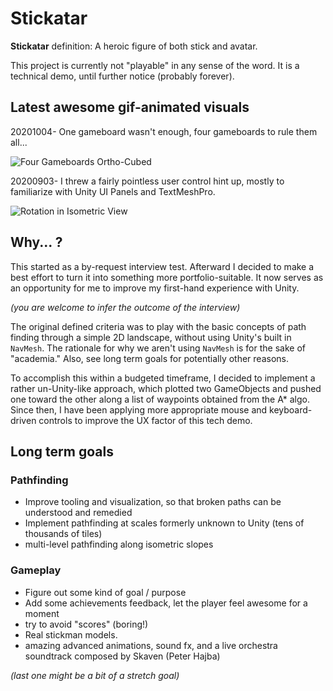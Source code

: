 # Stickatar

**Stickatar** definition: A heroic figure of both stick and avatar.

This project is currently not "playable" in any sense of the word. It is a technical demo, until further notice (probably forever).

## Latest awesome gif-animated visuals

20201004- One gameboard wasn't enough, four gameboards to rule them all...

![Four Gameboards Ortho-Cubed](https://raw.githubusercontent.com/wiki/jstine35/AStar-Unity-Mashup/images/four-floors-15fps.gif)

20200903- I threw a fairly pointless user control hint up, mostly to familiarize with Unity UI Panels and TextMeshPro.

![Rotation in Isometric View](https://raw.githubusercontent.com/wiki/jstine35/AStar-Unity-Mashup/images/astar-rotation-overlay.gif)


## Why... ?

This started as a by-request interview test. Afterward I decided to make a best effort to turn it into something more portfolio-suitable. It now serves as an
opportunity for me to improve my first-hand experience with Unity.

_(you are welcome to infer the outcome of the interview)_

The original defined criteria was to play with the basic concepts of path finding through a simple 2D landscape, without using Unity's built in `NavMesh`.
The rationale for why we aren't using `NavMesh` is for the sake of "academia." Also, see long term goals for potentially other reasons.

To accomplish this within a budgeted timeframe, I decided to implement a rather un-Unity-like approach, which plotted two GameObjects and pushed one toward
the other along a list of waypoints obtained from the A* algo. Since then, I have been applying more appropriate mouse and keyboard-driven controls to
improve the UX factor of this tech demo.

## Long term goals

### Pathfinding

 * Improve tooling and visualization, so that broken paths can be understood and remedied
 * Implement pathfinding at scales formerly unknown to Unity (tens of thousands of tiles)
 * multi-level pathfinding along isometric slopes

### Gameplay

 * Figure out some kind of goal / purpose
 * Add some achievements feedback, let the player feel awesome for a moment
 * try to avoid "scores" (boring!)
 * Real stickman models.
 * amazing advanced animations, sound fx, and a live orchestra soundtrack composed by Skaven (Peter Hajba)
 
 _(last one might be a bit of a stretch goal)_

